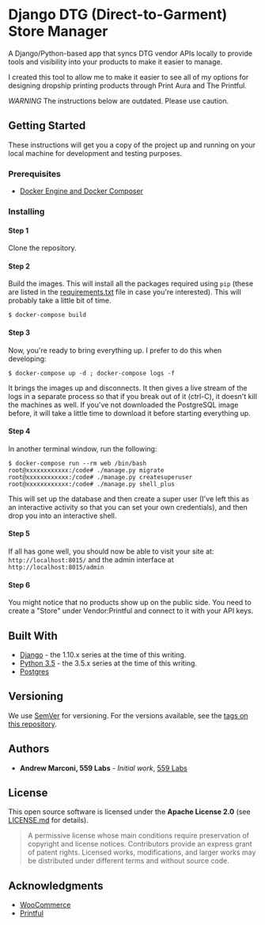 # Django DTG (Direct-to-Garment) Store Manager

A Django/Python-based app that syncs DTG vendor APIs locally to provide tools and visibility into your products to make it easier to manage.

I created this tool to allow me to make it easier to see all of my options for designing dropship printing products through Print Aura and The Printful.

*WARNING* The instructions below are outdated. Please use caution.

## Getting Started


These instructions will get you a copy of the project up and running on your local machine for development and testing purposes.


### Prerequisites

*  [Docker Engine and Docker Composer](https://docs.docker.com)


### Installing


#### Step 1
Clone the repository.

#### Step 2
Build the images. This will install all the packages required using `pip` (these are listed in the [requirements.txt](./web/requirements.txt) file in case you're interested). This will probably take a little bit of time.
```
$ docker-compose build
```

#### Step 3
Now, you're ready to bring everything up. I prefer to do this when developing:

```
$ docker-compose up -d ; docker-compose logs -f
```
It brings the images up and disconnects. It then gives a live stream of the logs in a separate process so that if you break out of it (ctrl-C), it doesn't kill the machines as well. If you've not downloaded the PostgreSQL image before, it will take a little time to download it before starting everything up.

#### Step 4
In another terminal window, run the following:
```
$ docker-compose run --rm web /bin/bash
root@xxxxxxxxxxxx:/code# ./manage.py migrate
root@xxxxxxxxxxxx:/code# ./manage.py createsuperuser
root@xxxxxxxxxxxx:/code# ./manage.py shell_plus
```
This will set up the database and then create a super user (I've left this as an interactive activity so that you can set your own credentials), and then drop you into an interactive shell.

#### Step 5
If all has gone well, you should now be able to visit your site at:  ```http://localhost:8015/``` and the admin interface at ```http://localhost:8015/admin```

#### Step 6
You might notice that no products show up on the public side. You need to create a "Store" under Vendor:Printful and connect to it with your API keys.


## Built With

* [Django](https://docs.djangoproject.com/en/1.10/) - the 1.10.x series at the time of this writing.
* [Python 3.5](https://docs.python.org/3/) - the 3.5.x series at  the time of this writing.
* [Postgres](https://www.postgresql.org/docs/)


## Versioning

We use [SemVer](http://semver.org/) for versioning. For the versions available, see the [tags on this repository](https://github.com/559labs/django-dtg-store-manager/tags).


## Authors

* **Andrew Marconi, 559 Labs** - *Initial work*, [559 Labs](https://github.com/559Labs)


## License

This open source software is licensed under the **Apache License 2.0** (see [LICENSE.md](LICENSE.md) for details).

  > A permissive license whose main conditions require preservation of copyright and license notices. Contributors provide an express grant of patent rights. Licensed works, modifications, and larger works may be distributed under different terms and without source code.


## Acknowledgments

* [WooCommerce](http://woocommerce.com/)
* [Printful](http://printful.com/)
